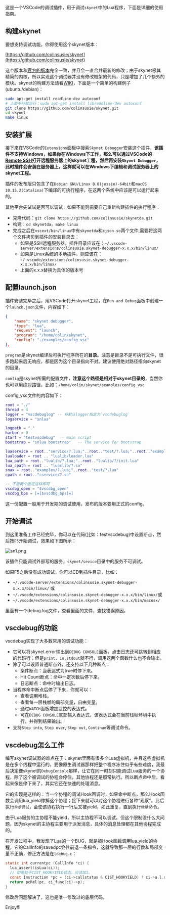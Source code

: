 这是一个VSCode的调试插件，用于调试`skynet`中的Lua程序，下面是详细的使用指南。

## 构建skynet

要想支持调试功能，你得使用这个skynet版本：

[https://github.com/colinsusie/skynet](https://github.com/colinsusie/skynet)

这个版本和[官方的版本](https://github.com/cloudwu/skynet)完全一致，并且会一直合并最新的修改；由于skynet极其精简的内核，所以实现这个调试器并没有修改框架的代码，只是增加了几个额外的模块。skynet的构建方法请看[WIKI](https://github.com/cloudwu/skynet/wiki/Build)，下面是一个简单的构建例子(ubuntu/debian)：

```sh
sudo apt-get install readline-dev autoconf
# 上面不行就运行：sudo apt-get install libreadline-dev autoconf
git clone https://github.com/colinsusie/skynet.git
cd skynet
make linux
```

## 安装扩展

接下来在VSCode的`Extensions`面板中搜索`Skynet Debugger`安装这个插件，**该插件不支持Windows，如果你在Windows下工作，那么可以通过VSCode的[Remote SSH](https://code.visualstudio.com/docs/remote/ssh)打开远程服务器上的skynet工程，然后再安装`Skynet Debugger`，此时插件会安装在服务器上，这样就可以在Windows下编辑和调试服务器上的skynet工程。**

插件的发布版只包含了在`Debian GNU/Linux 8.8(jessie)-64bit`和`macOS 10.15.2(Catalina)`下编译的可执行程序，在这两个系统中应该是可以运行起来的。

其他平台先试试是否可以调试，如果不能则需要自己重新构建插件的执行程序：

- 克隆代码：`git clone https://github.com/colinsusie/skynetda.git`
- 构建：`cd skynetda; make linux`
- 完成之后在`vscext/bin/linux`中有`skynetda`和`cjson.so`两个文件,需要将这两个文件拷贝到插件的安装目录去：
    - 如果是SSH远程服务器，插件目录应该在：`~/.vscode-server/extensions/colinsusie.skynet-debugger-x.x.x/bin/linux/`
    - 如果是Linux系统的本地插件，则应该在：`~/.vscode/extensions/colinsusie.skynet-debugger-x.x.x/bin/linux/`
    - 上面的x.x.x替换为具体的版本号

## 配置launch.json

插件安装完毕之后，用VSCode打开skynet工程，在`Run and Debug`面板中创建一个`launch.json`文件，内容如下：

```json
{
	"name": "skynet debugger",
	"type": "lua",
	"request": "launch",
	"program": "/home/colin/skynet",
	"config": "./examples/config_vsc"
},
```

`program`是skynet编译后可执行程序所在的**目录**。注意是目录不是可执行文件，很多跑起来后无响应，都是因为这个目录指向不对。建议使用绝对路径指向skynet的目录。

`config`是skynet所需的配置文件，**注意这个路径是相对于skynet目录的**，当然你也可以用绝对路径，比如：`/home/colin/skynet/examples/config_vsc`

config_vsc文件的内容如下：

```lua
root = "./"
thread = 4
logger = "vscdebuglog" -- 将默认logger指定为`vscdebuglog`
logservice = "snlua"

logpath = "."
harbor = 0
start = "testvscdebug"	-- main script
bootstrap = "snlua bootstrap"	-- The service for bootstrap

luaservice = root.."service/?.lua;"..root.."test/?.lua;"..root.."examples/?.lua;"..root.."test/?/init.lua"
lualoader = root .. "lualib/loader.lua"
lua_path = root.."lualib/?.lua;"..root.."lualib/?/init.lua"
lua_cpath = root .. "luaclib/?.so"
snax = root.."examples/?.lua;"..root.."test/?.lua"
cpath = root.."cservice/?.so"

-- 下面两个固定这样即可
vscdbg_open = "$vscdbg_open"     
vscdbg_bps = [=[$vscdbg_bps]=]
```

这一份配置一般用于开发期的调试使用，发布的版本要用正式的config。

## 开始调试

到这里准备工作已经完毕，你可以在代码(比如：testvscdebug)中设置断点，然后按`F5`开始调试，效果如下图所示：

![sn1.png](vscext/images/sn1.png)

该插件只能调试外部写的服务，`skynet/sevice`目录中的服务不可调试。

如果F5之后没有成功调试，你可以CD到插件目录，比如：

- `~/.vscode-server/extensions/colinsusie.skynet-debugger-x.x.x/bin/linux/` 或
- `~/.vscode/extensions/colinsusie.skynet-debugger-x.x.x/bin/linux/`或
- `~/.vscode/extensions/colinsusie.skynet-debugger-x.x.x/bin/macosx/`

里面有一个debug.log文件，查看里面的文件，查找错误原因。

## vscdebug的功能

vscdebug实现了大多数常用的调试功能：

- 它可以将skynet.error输出到`DEBUG CONSOLE`面板，点击日志还可跳转到相应的代码行；但是`print, io.stdout`就不行，调用这两个函数什么也不会输出。
- 除了可以设置普通断点外，还支持以下几种断点：
    - 条件断点：当表达式为true时停下来。
    - Hit Count断点：命中一定次数后停下来。
    - 日志断点：命中时输出日志。
- 当程序命中断点后停了下来，你就可以：
    - 查看调用堆栈。
    - 查看每一层栈帧的局部变量，自由变量。
    - 通过`WATCH`面板增加监控的表达式。
    - 可在`DEBUG CONSOLE`底部输入表达式，该表达式会在当前栈帧环境中执行，并得到结果输出。
- 支持`Step into`, `Step over`, `Step out`, `Continue`等调试命令。

## vscdebug怎么工作

编写skynet调试器的难点在于：skynet里面有很多个Lua虚拟机，并且这些虚拟机是在多个线程中运行的。要像原生调试器那样把整个程序冻住似乎有些难度，我最后决定像skynet的`DebugConsole`那样，让它在同一时刻只能调试Lua服务的一个协程，除了这个被调试的协程会停住，其他协程还是照常执行。所以断点命中后，看起来像是停下来了，其实它还在快速的处理消息。

它的实现是这样的：当一个协程的调试Hook回调时，如果命中断点，那么Hook函数会调用lua_yield停掉这个协程；接下来就可以对这个协程进行各种”观察”。此后执行`单步调试`，会使该协程执行一行后又被yield，如此重复，直到执行`继续`命令。

由于Lua服务的主协程不能yield，所以主协程不可以调试。但这个限制没什么大问题，因为skynet的主协程主要用于派发消息，具体的消息处理都在其他协程完成的。

在开发过程中，我发现了Lua的一个BUG，就是被Hook函数调用lua_yield的协程，它的CallInfo的savedpc会往前退一条指令，这就导致那一层的行数和局部变量不正确，修正方法是在`ldebug.c`：

```c
static int currentpc (CallInfo *ci) {
  lua_assert(isLua(ci));
  // 如果处于CIST_HOOKYIELD状态，应该加1。
  const Instruction *pc = (ci->callstatus & CIST_HOOKYIELD) ? ci->u.l.savedpc + 1 : ci->u.l.savedpc;
  return pcRel(pc, ci_func(ci)->p);
}
```

修改后问题解决了，这也是唯一修改过的底层代码。

Enjoy!!!
